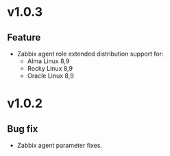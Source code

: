 # v1.0.3

## Feature

-  Zabbix agent role extended distribution support for:
    - Alma Linux 8,9 
    - Rocky Linux 8,9
    - Oracle Linux 8,9

# v1.0.2

## Bug fix

-  Zabbix agent parameter fixes.
